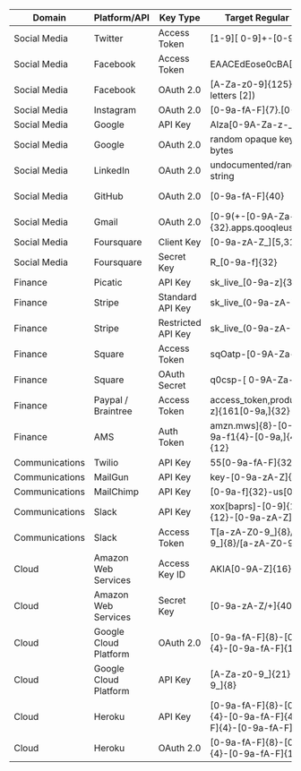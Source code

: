 | Domain         	| Platform/API          	| Key Type           	| Target Regular Expression                                                   	| Source                                                                           	|
|----------------	|-----------------------	|--------------------	|-----------------------------------------------------------------------------	|----------------------------------------------------------------------------------	|
| Social Media   	| Twitter               	| Access Token       	| [1-9][ 0-9]+-[0-9a-zA-Z]{40}                                                	|                                                                                  	|
| Social Media   	| Facebook              	| Access Token       	| EAACEdEose0cBA[0-9A-Za-z]+                                                  	|                                                                                  	|
| Social Media   	| Facebook              	| OAuth 2.0          	| [A-Za-z0-9]{125} (counting letters [2])                                     	| https://developers.facebook.com/docs/facebook-login/access-tokens/            \| 	|
| Social Media   	| Instagram             	| OAuth 2.0          	| [0-9a-fA-F]{7}\.[0-9a-fA-F]{32}                                             	| https://www.instagram.com/developer/authentication/                              	|
| Social Media   	| Google                	| API Key            	| AIza[0-9A-Za-z-_]{35}                                                       	|                                                                                  	|
| Social Media   	| Google                	| OAuth 2.0          	| random opaque key up to 256 bytes                                           	| https://developers.google.com/identity/protocols/OAuth2                          	|
| Social Media   	| LinkedIn              	| OAuth 2.0          	| undocumented/random opaque string                                           	| https://developer.linkedin.com/docs/v2/oauth2-client-credentials-flow#        \| 	|
| Social Media   	| GitHub                	| OAuth 2.0          	| [0-9a-fA-F]{40}                                                             	| https://developer.github.com/apps/building-oauth-apps/authorizing-oauth-apps/    	|
| Social Media   	| Gmail                 	| OAuth 2.0          	| [0-9(+-[0-9A-Za-z_]{32}\.apps\.qooqleusercontent\.com                       	|                                                                                  	|
| Social Media   	| Foursquare            	| Client Key         	| [0-9a-zA-Z_][5,31]                                                          	|                                                                                  	|
| Social Media   	| Foursquare            	| Secret Key         	| R_[0-9a-f]{32}                                                              	|                                                                                  	|
| Finance        	| Picatic               	| API Key            	| sk_live_[0-9a-z]{32}                                                        	|                                                                                  	|
| Finance        	| Stripe                	| Standard API Key   	| sk_live_(0-9a-zA-Z]{24}                                                     	|                                                                                  	|
| Finance        	| Stripe                	| Restricted API Key 	| sk_live_(0-9a-zA-Z]{24}                                                     	|                                                                                  	|
| Finance        	| Square                	| Access Token       	| sqOatp-[0-9A-Za-z\-_]{22}                                                   	|                                                                                  	|
| Finance        	| Square                	| OAuth Secret       	| q0csp-[ 0-9A-Za-z\-_]{43}                                                   	|                                                                                  	|
| Finance        	| Paypal / Braintree    	| Access Token       	| access_token\,production\$[0-9a-z]{161[0-9a,]{32}                           	|                                                                                  	|
| Finance        	| AMS                   	| Auth Token         	| amzn\.mws\]{8}-[0-9a-f]{4}-10-9a-f1{4}-[0-9a,]{4}-[0-9a-f]{12}              	|                                                                                  	|
| Communications 	| Twilio                	| API Key            	| 55[0-9a-fA-F]{32}                                                           	|                                                                                  	|
| Communications 	| MailGun               	| API Key            	| key-[0-9a-zA-Z]{32}                                                         	|                                                                                  	|
| Communications 	| MailChimp             	| API Key            	| [0-9a-f]{32}-us[0-9]{1,2}                                                   	|                                                                                  	|
| Communications 	| Slack                 	| API Key            	| xox[baprs]-[0-9]{12}-[0-9]{12}-[0-9a-zA-Z]{24}                                    	|                                                                                  	|
| Communications 	| Slack                 	| Access Token            	| T[a-zA-Z0-9_]{8}/B[a-zA-Z0-9_]{8}/[a-zA-Z0-9_]{24}                                    	| https://hooks.slack.com/services/T[a-zA-Z0-9_]{8}/B[a-zA-Z0-9_]{8}/[a-zA-Z0-9_]{24} |
| Cloud          	| Amazon Web Services   	| Access Key ID      	| AKIA[0-9A-Z]{16}                                                            	|                                                                                  	|
| Cloud          	| Amazon Web Services   	| Secret Key         	| [0-9a-zA-Z/+]{40}                                                           	|                                                                                  	|
| Cloud          	| Google Cloud Platform 	| OAuth 2.0          	| [0-9a-fA-F]{8}-[0-9a-fA-F]{4}-[0-9a-fA-F]{12}                               	|                                                                                  	|
| Cloud          	| Google Cloud Platform 	| API Key            	| [A-Za-z0-9_]{21}--[A-Za-z0-9_]{8}                                           	|                                                                                  	|
| Cloud          	| Heroku                	| API Key            	| [0-9a-fA-F]{8}-[0-9a-fA-F]{4}-[0-9a-fA-F]{4}-[0-9a-fA-F]{4}-[0-9a-fA-F]{12} 	| https://devcenter.heroku.com/articles/platform-api-quickstart                    	|
| Cloud          	| Heroku                	| OAuth 2.0          	| [0-9a-fA-F]{8}-[0-9a-fA-F]{4}-[0-9a-fA-F]{12}                               	|                                                                                  	|
